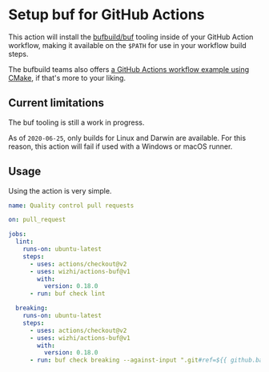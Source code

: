 Setup buf for GitHub Actions
============================

This action will install the [bufbuild/buf][buf] tooling inside of your GitHub Action workflow, making it available on the `$PATH` for use in your workflow build steps.

The bufbuild teams also offers [a GitHub Actions workflow example using CMake][buf-example], if that's more to your liking.

## Current limitations

The buf tooling is still a work in progress.

As of `2020-06-25`, only builds for Linux and Darwin are available. For this reason, this action will fail if used with a Windows or macOS runner.

## Usage

Using the action is very simple.

```yaml
name: Quality control pull requests

on: pull_request

jobs:
  lint:
    runs-on: ubuntu-latest
    steps:
      - uses: actions/checkout@v2
      - uses: wizhi/actions-buf@v1
        with:
          version: 0.18.0
      - run: buf check lint

  breaking:
    runs-on: ubuntu-latest
    steps:
      - uses: actions/checkout@v2
      - uses: wizhi/actions-buf@v1
        with:
          version: 0.18.0
      - run: buf check breaking --against-input ".git#ref=${{ github.base_ref }}"

```

[buf]: https://github.com/bufbuild/buf
[buf-example]: https://github.com/bufbuild/buf-example
